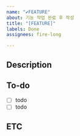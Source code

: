 ```yaml
---
name: "✔️FEATURE"
about: 기능 작업 완료 후 작성
title: "[FEATURE]"
labels: Done
assignees: fire-long

---
```


## Description
<!-- 기능 설명 -->

## To-do
<!-- 기능 해결을 위한 업무 -->
- [ ] todo
- [ ] todo

## ETC
<!-- 개발 일정, 이미지, 개발 환경, 특이사항 등 기재 -->
